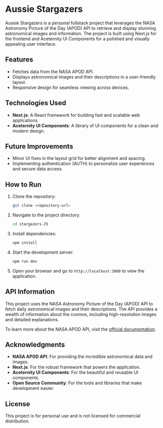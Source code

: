 # Aussie Stargazers

Aussie Stargazers is a personal fullstack project that leverages the NASA Astronomy Picture of the Day (APOD) API to retrieve and display stunning astronomical images and information. The project is built using Next.js for the frontend and Aceternity UI Components for a polished and visually appealing user interface.

## Features
- Fetches data from the NASA APOD API.
- Displays astronomical images and their descriptions in a user-friendly layout.
- Responsive design for seamless viewing across devices.

## Technologies Used
- **Next.js**: A React framework for building fast and scalable web applications.
- **Aceternity UI Components**: A library of UI components for a clean and modern design.

## Future Improvements
- Minor UI fixes in the layout grid for better alignment and spacing.
- Implementing authentication (AUTH) to personalize user experiences and secure data access.

## How to Run
1. Clone the repository:
   ```bash
   git clone <repository-url>
   ```
2. Navigate to the project directory:
   ```bash
   cd stargazers-25
   ```
3. Install dependencies:
   ```bash
   npm install
   ```
4. Start the development server:
   ```bash
   npm run dev
   ```
5. Open your browser and go to `http://localhost:3000` to view the application.

## API Information
This project uses the NASA Astronomy Picture of the Day (APOD) API to fetch daily astronomical images and their descriptions. The API provides a wealth of information about the cosmos, including high-resolution images and detailed explanations.

To learn more about the NASA APOD API, visit the [official documentation](https://api.nasa.gov/).

## Acknowledgments
- **NASA APOD API**: For providing the incredible astronomical data and images.
- **Next.js**: For the robust framework that powers the application.
- **Aceternity UI Components**: For the beautiful and reusable UI components.
- **Open Source Community**: For the tools and libraries that make development easier.

## License
This project is for personal use and is not licensed for commercial distribution.

